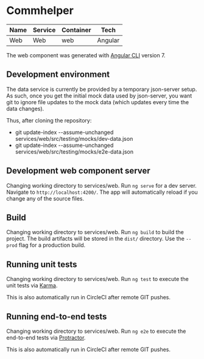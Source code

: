 # Commhelper

| Name             | Service | Container | Tech                 |
|------------------|---------|-----------|----------------------|
| Web              | Web     | web       | Angular |


The web component  was generated with [Angular CLI](https://github.com/angular/angular-cli) version 7.

## Development environment

The data service is currently be provided by a temporary json-server setup.  As such, once you get the initial mock data used by json-server, you want git to ignore file updates to the mock data (which updates every time the data changes).

Thus, after cloning the repository:
* git update-index --assume-unchanged services/web/src/testing/mocks/dev-data.json
* git update-index --assume-unchanged services/web/src/testing/mocks/e2e-data.json

## Development web component server

Changing working directory to services/web.  Run `ng serve` for a dev server. Navigate to `http://localhost:4200/`. The app will automatically reload if you change any of the source files.

## Build

Changing working directory to services/web.  Run `ng build` to build the project. The build artifacts will be stored in the `dist/` directory. Use the `--prod` flag for a production build.

## Running unit tests

Changing working directory to services/web.  Run `ng test` to execute the unit tests via [Karma](https://karma-runner.github.io).

This is also automatically run in CircleCI after remote GIT pushes.

## Running end-to-end tests

Changing working directory to services/web.  Run `ng e2e` to execute the end-to-end tests via [Protractor](http://www.protractortest.org/).

This is also automatically run in CircleCI after remote GIT pushes.

